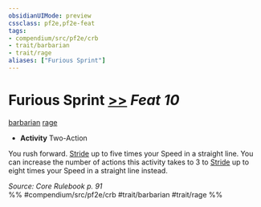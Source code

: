 ```yaml
---
obsidianUIMode: preview
cssclass: pf2e,pf2e-feat
tags:
- compendium/src/pf2e/crb
- trait/barbarian
- trait/rage
aliases: ["Furious Sprint"]
---
```

# Furious Sprint  [>>](/rules/core-rulebook/chapter-9-playing-the-game.md#Actions "Two-Action") *Feat 10*  
[barbarian](/rules/traits/barbarian.md)  [rage](/rules/traits/rage.md)  

- **Activity** Two-Action

You rush forward. [Stride](/rules/actions/stride.md) up to five times your Speed in a straight line. You can increase the number of actions this activity takes to 3 to [Stride](/rules/actions/stride.md) up to eight times your Speed in a straight line instead.

*Source: Core Rulebook p. 91*  
%% #compendium/src/pf2e/crb #trait/barbarian #trait/rage %%